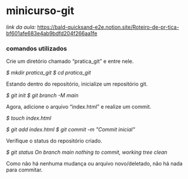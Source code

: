 # minicurso-git
*link da aula:*
https://bald-quicksand-e2e.notion.site/Roteiro-de-pr-tica-bf601afe683e4ab9bdfd204f266aa1fe


### comandos utilizados 

Crie um diretório chamado “pratica_git” e entre nele.

*$ mkdir pratica_git
$ cd pratica_git*

Estando dentro do repositório, inicialize um repositório git.

*$ git init
$ git branch -M main*

Agora, adicione o arquivo “index.html” e realize um commit.

*$ touch index.html*

*$ git add index.html
$ git commit -m "Commit inicial"*

Verifique o status do repositório criado.

*$ git status
On branch main
nothing to commit, working tree clean*

Como não há nenhuma mudança ou arquivo novo/deletado, não há nada para commitar.

